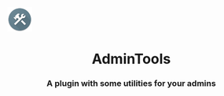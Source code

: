 <img align="center" src="https://raw.githubusercontent.com/F-Plugins/AdminTools/openmod/logo.png?token=APLXZOEVQCJDKDNSTOL3QXTAYESTU" height="50" width="50" />
<h1 align="center">AdminTools</h1>
<h3 align="center">A plugin with some utilities for your admins</h3>

